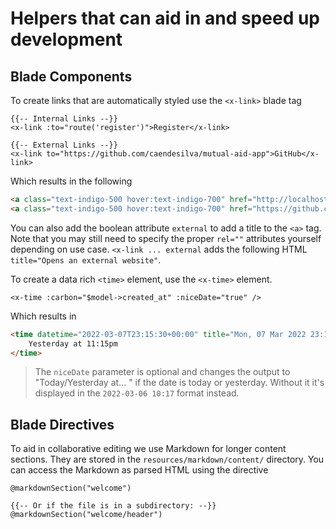 # Helpers that can aid in and speed up development

## Blade Components

To create links that are automatically styled use the `<x-link>` blade tag
```blade
{{-- Internal Links --}}
<x-link :to="route('register')">Register</x-link>

{{-- External Links --}}
<x-link to="https://github.com/caendesilva/mutual-aid-app">GitHub</x-link>
```
Which results in the following
```html
<a class="text-indigo-500 hover:text-indigo-700" href="http://localhost:8000/register">Register</a>
<a class="text-indigo-500 hover:text-indigo-700" href="https://github.com/caendesilva/mutual-aid-app">GitHub</a>
```

You can also add the boolean attribute `external` to add a title to the `<a>` tag. Note that you may still need to specify the proper `rel=""` attributes yourself depending on use case.
`<x-link ... external` adds the following HTML `title="Opens an external website"`.


To create a data rich `<time>` element, use the `<x-time>` element.
```blade
<x-time :carbon="$model->created_at" :niceDate="true" />
```
Which results in
```html
<time datetime="2022-03-07T23:15:30+00:00" title="Mon, 07 Mar 2022 23:15 UTC">
    Yesterday at 11:15pm
</time>
```
> The `niceDate` parameter is optional and changes the output to "Today/Yesterday at... " if the date is today or yesterday. Without it it's displayed in the `2022-03-06 10:17` format instead.

## Blade Directives
To aid in collaborative editing we use Markdown for longer content sections. They are stored in the `resources/markdown/content/` directory. You can access the Markdown as parsed HTML using the directive
```blade
@markdownSection("welcome")

{{-- Or if the file is in a subdirectory: --}}
@markdownSection("welcome/header")
```